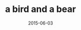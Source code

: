 ---
layout: base.njk
title : 'a bird and a bear' 
view_title : 'a bird and a bear' 
year : '2015' 
date : '2015-06-03' 
img_file : '/drawing/abirdandabear.png' 
html_file : 'abirdandabear' 
next_html : 'iwontdoitunlessyouhelpme.html' 
year_order : '36' 
permalink : "title/{{html_file}}.html"
---